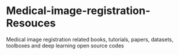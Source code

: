 # Medical-image-registration-Resouces
Medical image registration related books, tutorials, papers, datasets, toolboxes and deep learning open source codes
